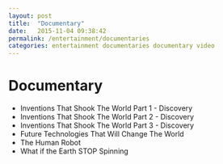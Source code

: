 ```yaml
---
layout: post
title:  "Documentary"
date:   2015-11-04 09:38:42
permalink: /entertainment/documentaries
categories: entertainment documentaries documentary video
---
```


Documentary
====================

* Inventions That Shook The World Part 1 - Discovery
* Inventions That Shook The World Part 2 - Discovery
* Inventions That Shook The World Part 3 - Discovery
* Future Technologies That Will Change The World
* The Human Robot
* What if the Earth STOP Spinning 
